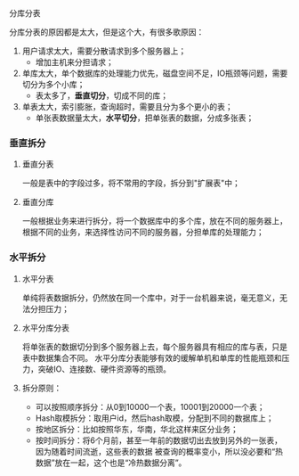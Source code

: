 分库分表

分库分表的原因都是太大，但是这个大，有很多歌原因：

1. 用户请求太大，需要分散请求到多个服务器上；
   - 增加主机来分担请求；
2. 单库太大，单个数据库的处理能力优先，磁盘空间不足，IO瓶颈等问题，需要切分为多个小库；
   - 表太多了，**垂直切分**，切成不同的库；
3. 单表太大，索引膨胀，查询超时，需要且分为多个更小的表；
   - 单张表数据量太大，**水平切分**，把单张表的数据，分成多张表；

### 垂直拆分

1. 垂直分表
   
   一般是表中的字段过多，将不常用的字段，拆分到"扩展表"中；

2. 垂直分库
   
   一般根据业务来进行拆分，将一个数据库中的多个库，放在不同的服务器上，根据不同的业务，来选择性访问不同的服务器，分担单库的处理能力；

### 水平拆分

1. 水平分表
   
   单纯将表数据拆分，仍然放在同一个库中，对于一台机器来说，毫无意义，无法分担压力；

2. 水平分库分表
   
   将单张表的数据切分到多个服务器上去，每个服务器具有相应的库与表，只是表中数据集合不同。 水平分库分表能够有效的缓解单机和单库的性能瓶颈和压力，突破IO、连接数、硬件资源等的瓶颈。

3. 拆分原则：
   
   - 可以按照顺序拆分：从0到10000一个表，10001到20000一个表；
   - Hash取模拆分：取用户id，然后hash取模，分配到不同的数据库上；
   - 按地区拆分：比如按照华东，华南，华北这样来区分业务；
   - 按时间拆分：将6个月前，甚至一年前的数据切出去放到另外的一张表，因为随着时间流逝，这些表的数据 被查询的概率变小，所以没必要和“热数据”放在一起，这个也是“冷热数据分离”。
